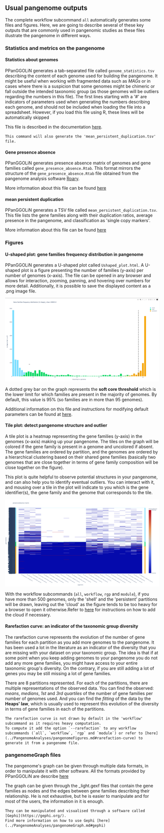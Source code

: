 ## Usual pangenome outputs

The complete workflow subcommand `all` automatically generates some files and figures. 
Here, we are going to describe several of these key outputs that are commonly used in pangenomic studies as these files illustrate the pangenome in different ways.

### Statistics and metrics on the pangenome
#### Statistics about genomes

PPanGGOLiN generates a tab-separated file called `genome_statistics.tsv` describing the content of each genome used for building the pangenome.
It might be useful when working with fragmented data such as *MAGs* or in cases where there is a suspicion that some genomes might be chimeric or fall outside the intended taxonomic group (as those genomes will be outliers regarding the numbers in this file).
The first lines starting with a '#' are indicators of parameters used when generating the numbers describing each genome, and should not be included when loading the file into a spreadsheet. However, if you load this file using R, these lines will be automatically skipped

This file is described in the documentation [here](../PangenomeAnalyses/pangenomeStat.md#genome-statistics-table).

```{note}
This command will also generate the 'mean_persistent_duplication.tsv' file.
```

#### Gene presence absence

PPanGGOLiN generates presence absence matrix of genomes and gene families called `gene_presence_absence.Rtab`. This format mirrors the structure of the `gene_presence_absence.Rtab` file obtained from the pangenome analysis software [Roary](https://sanger-pathogens.github.io/Roary/).

More information about this file can be found [here](../PangenomeAnalyses/pangenomeStat.md#gene-presence-absence-matrix)


#### mean persistent duplication

PPanGGOLiN generates a TSV file called `mean_persistent_duplication.tsv`. This file lists the gene families along with their duplication ratios, average presence in the pangenome, and classification as 'single copy markers'. 

More information about this file can be found [here](../PangenomeAnalyses/pangenomeStat.md#mean-persistent-duplication)


### Figures
#### U-shaped plot:  gene families frequency distribution in pangenome


PPanGGOLiN generates a U-shaped plot called `Ushaped_plot.html`.
A U-shaped plot is a figure presenting the number of families (y-axis) per number of genomes (x-axis). 
The file can be opened in any browser and allows for interaction, zooming, panning, and hovering over numbers for more detail. 
Additionally, it is possible to save the displayed content as a .png image file.

![U-shaped plot _B.japonicum_](../../_static/tutorial/U-shape.gif)

A dotted grey bar on the graph represents the **soft core threshold** which is the lower limit for which families are present in the majority of genomes. By default, this value is 95% (so families are in more than 95 genomes).

Additional information on this file and instructions for modifying default parameters can be found at [here](../PangenomeAnalyses/pangenomeFigures.md#u-shape-plot).


#### Tile plot: detect pangenome structure and outlier

A tile plot is a heatmap representing the gene families (y-axis) in the genomes (x-axis) making up your pangenome. 
The tiles on the graph will be colored if the gene family is present in a genome and uncolored if absent. 
The gene families are ordered by partition, and the genomes are ordered by a hierarchical clustering based on their shared gene families (basically two genomes that are close together in terms of gene family composition will be close together on the figure).

This plot is quite helpful to observe potential structures in your pangenome, and can also help you to identify eventual outliers.
You can interact with it, and mousing over a tile in the plot will indicate to you which is the gene identifier(s),
the gene family and the genome that corresponds to the tile.

![tile_plot](../../_static/tutorial/tile_plot.png)

[//]: # (TODO Explain the bar on the right side)

With the workflow subcommands (`all`, `workflow`, `rgp` and `module`), if you have more than 500 genomes, only the 'shell' and the 'persistent' partitions will be drawn, leaving out the 'cloud' as the figure tends to be too heavy for a browser to open it otherwise.Refer to [here](../PangenomeAnalyses/pangenomeFigures.md#tile-plot) for instructions on how to add the cloud if necessary.

#### Rarefaction curve: an indicator of the taxonomic group diversity

The rarefaction curve represents the evolution of the number of gene families for each partition as you add more genomes to the pangenome.
It has been used a lot in the literature as an indicator of the diversity that you are missing with your dataset on your taxonomic group.
The idea is that if at some point when you keep adding genomes to your pangenome you do not add any more gene families,
you might have access to your entire taxonomic group's diversity.
On the contrary, if you are still adding a lot of genes you may be still missing a lot of gene families.

There are 8 partitions represented. For each of the partitions, there are multiple representations of the observed data.
You can find the observed: *means*, *medians*, *1st* and *3rd quartiles* of the number of gene families per number of genomes used. 
And you can find the *fitting* of the data by the **Heaps' law**, which is usually used to represent this evolution of the diversity in terms of gene families in each of the partitions.


```{note}
The rarefaction curve is not drawn by default in the 'workflow' subcommand as it requires heavy computation. 
To compute it add the option `--rarefaction` to any workflow subcommands (`all`, `workflow`, `rgp` and `module`) or refer to [here](../PangenomeAnalyses/pangenomeFigures.md#rarefaction-curve) to generate it from a pangenome file.
```

### pangenomeGraph files

The pangenome's graph can be given through multiple data formats, in order to manipulate it with other software.
All the formats provided by PPanGGOLiN are describe [here](../PangenomeAnalyses/pangenomeGraphOut.md)

The graph can be given through the _light.gexf files that contain the gene families as nodes and the edges between gene families describing their relationship. He is not exhaustive, but he is easier to manipulate and for most of the users, the information in it is enough.

```{note}
They can be manipulated and visualised through a software called [Gephi](https://gephi.org/). 
Find more information on how to use Gephi [here](../PangenomeAnalyses/pangenomeGraph.md#gephi)
```

